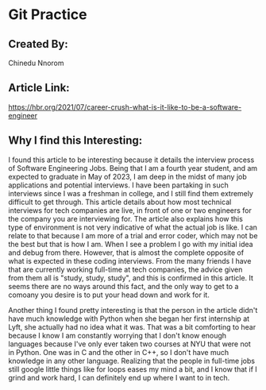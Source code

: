 # Git Practice

## Created By:
Chinedu Nnorom

## Article Link:
 https://hbr.org/2021/07/career-crush-what-is-it-like-to-be-a-software-engineer

## Why I find this Interesting:

I found this article to be interesting because it details the interview process of Software Engineering Jobs.
Being that I am a fourth year student, and am expected to graduate in May of 2023, I am deep in the midst of
many job applications and potential interviews. I have been partaking in such interviews since I was a freshman
in college, and I still find them extremely difficult to get through. This article details about how most technical interviews for tech companies are live, in front of one or two engineers for the company you are interviewing for. The article also explains how this type of environment is not very indicative of what the actual job is like. I can relate to that because I am more of a trial and error coder, which may not be the best but that is how I am. When I see a problem I go with my initial idea and debug from there. However, that is almost the complete opposite of what is expected in these coding interviews. From the many friends I have that are currently working full-time at tech companies, the advice given from them all is "study, study, study", and this is confirmed in this article. It seems there are no ways around this fact, and the only way to get to a comoany you desire is to put your head down and work for it. 

Another thing I found pretty interesting is that the person in the article didn't have much knowledge with Python when she began her first internship at Lyft, she actually had no idea what it was. That was a bit comforting to hear because I know I am constantly worrying that I don't know enough languages because I've only ever taken two courses at NYU that were not in Python. One was in C and the other in C++, so I don't have much knowledge in any other language. Realizing that the people in full-time jobs still google little things like for loops eases my mind a bit, and I know that if I grind and work hard, I can definitely end up where I want to in tech.